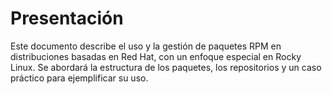 # Presentación
Este documento describe el uso y la gestión de paquetes RPM en distribuciones basadas en Red Hat, con un enfoque especial en Rocky Linux. Se abordará la estructura de los paquetes, los repositorios y un caso práctico para ejemplificar su uso.
